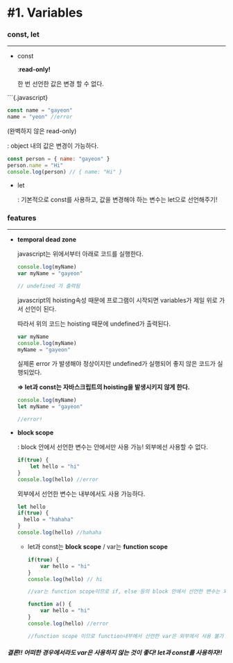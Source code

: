 # #1. Variables

### const, let

---

- const

  :**read-only!** 

  한 번 선언한 값은 변경 할 수 없다.

\```{.javascript}

```javascript
const name = "gayeon"
name = "yeon" //error
```

(완벽하지 않은 read-only)

: object 내의 값은 변경이 가능하다.

```javascript
const person = { name: "gayeon" }
person.name = "Hi"
console.log(person) // { name: "Hi" }
```

- let

  : 기본적으로 const를 사용하고, 값을 변경해야 하는 변수는 let으로 선언해주기!

  

### features

___

- **temporal dead zone**

  javascript는 위에서부터 아래로 코드를 실행한다.

  ```javascript
  console.log(myName)
  var myName = "gayeon"
  
  // undefined 가 출력됨
  ```

  javascript의 hoisting속성 때문에 프로그램이 시작되면 variables가 제일 위로 가서 선언이 된다.

  따라서 위의 코드는 hoisting 때문에 undefined가 출력된다.

  ```javascript
  var myName
  console.log(myName)
  myName = "gayeon"
  ```

  실제론 error 가 발생해야 정상이지만 undefined가 실행되어 좋지 않은 코드가 실행되었다.

  **=> let과 const는 자바스크립트의 hoisting을 발생시키지 않게 한다.**

  ```javascript
  console.log(myName)
  let myName = "gayeon" 
  
  //error!
  ```



- **block scope**

  : block 안에서 선언한 변수는 안에서만 사용 가능! 외부에선 사용할 수 없다.

  ```javascript
  if(true) {
      let hello = "hi"
  }
  console.log(hello) //error
  ```

  외부에서 선언한 변수는 내부에서도 사용 가능하다.

  ```javascript
  let hello
  if(true) {
  	hello = "hahaha"
  }
  console.log(hello) //hahaha
  ```

  - let과 const는 **block scope** / var는 **function scope**

    ```javascript
    if(true) {
        var hello = "hi"
    }
    console.log(hello) // hi
    
    //var는 function scope이므로 if, else 등의 block 안에서 선언한 변수는 외부에서도 사용이 가능하다. (좋지 않은 코드!)
    ```

    ```javascript
    function a() {
        var hello = "hi"
    }
    console.log(hello) //error
    
    //function scope 이므로 function내부에서 선언한 var은 외부에서 사용 불가
    ```



##### 결론!! 어떠한 경우에서라도 var은 사용하지 않는 것이 좋다! let과 const를 사용하자!!



